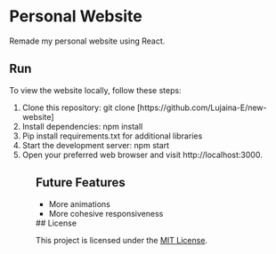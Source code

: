 # Personal Website
Remade my personal website using React.

## Run 
To view the website locally, follow these steps:
<ol>
  <li> Clone this repository: git clone [https://github.com/Lujaina-E/new-website] </li>
  <li>Install dependencies: npm install </li>
  <li>Pip install requirements.txt for additional libraries </li>
  <li>   Start the development server: npm start </li>
 <li>Open your preferred web browser and visit http://localhost:3000. </li>
<ol>
  
## Future Features
  
  <ul>
    <li> More animations</li>
    <li> More cohesive responsiveness</li>
    
  </ul>
## License

This project is licensed under the [MIT License](LICENSE).
